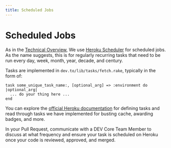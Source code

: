 ```yaml
---
title: Scheduled Jobs
---
```


# Scheduled Jobs

As in the [Technical Overview](/technical-overview), We use
[Heroku Scheduler](https://devcenter.heroku.com/articles/scheduler) for
scheduled jobs. As the name suggests, this is for regularly recurring tasks that
need to be run every day, week, month, year, decade, and century.

Tasks are implemented in `dev.to/lib/tasks/fetch.rake`, typically in the form
of:

```
task some_unique_task_name:, [optional_arg] => :environment do |optional_arg|
  ... do your thing here ...
end
```

You can explore the
[official Heroku documentation](https://devcenter.heroku.com/articles/scheduler#defining-tasks)
for defining tasks and read through tasks we have implemented for busting cache,
awarding badges, and more.

In your Pull Request, communicate with a DEV Core Team Member to discuss at what
frequency and ensure your task is scheduled on Heroku once your code is
reviewed, approved, and merged.
